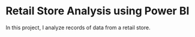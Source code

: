 # Retail Store Analysis using Power BI
 In this project, I analyze records of data from a retail store.
